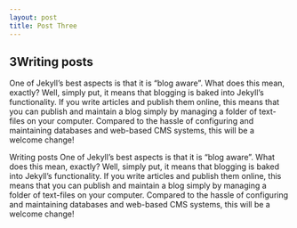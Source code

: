 ```yaml
---
layout: post
title: Post Three
---
```


## 3Writing posts
One of Jekyll’s best aspects is that it is “blog aware”. What does this mean, exactly? Well, simply put, it means that blogging is baked into Jekyll’s functionality. If you write articles and publish them online, this means that you can publish and maintain a blog simply by managing a folder of text-files on your computer. Compared to the hassle of configuring and maintaining databases and web-based CMS systems, this will be a welcome change!

Writing posts
One of Jekyll’s best aspects is that it is “blog aware”. What does this mean, exactly? Well, simply put, it means that blogging is baked into Jekyll’s functionality. If you write articles and publish them online, this means that you can publish and maintain a blog simply by managing a folder of text-files on your computer. Compared to the hassle of configuring and maintaining databases and web-based CMS systems, this will be a welcome change!

